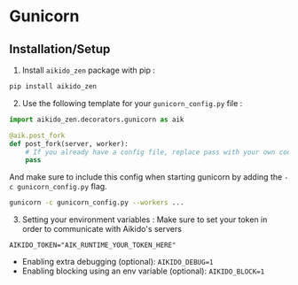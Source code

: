 # Gunicorn
## Installation/Setup
1. Install `aikido_zen` package with pip :
```sh
pip install aikido_zen
```

2. Use the following template for your `gunicorn_config.py` file :
```python
import aikido_zen.decorators.gunicorn as aik

@aik.post_fork
def post_fork(server, worker):
    # If you already have a config file, replace pass with your own code.
    pass
```
And make sure to include this config when starting gunicorn by adding the `-c gunicorn_config.py` flag.
```sh
gunicorn -c gunicorn_config.py --workers ...
```

3. Setting your environment variables :
Make sure to set your token in order to communicate with Aikido's servers
```env
AIKIDO_TOKEN="AIK_RUNTIME_YOUR_TOKEN_HERE"
```

- Enabling extra debugging (optional): ```AIKIDO_DEBUG=1```
- Enabling blocking using an env variable (optional): ```AIKIDO_BLOCK=1```
